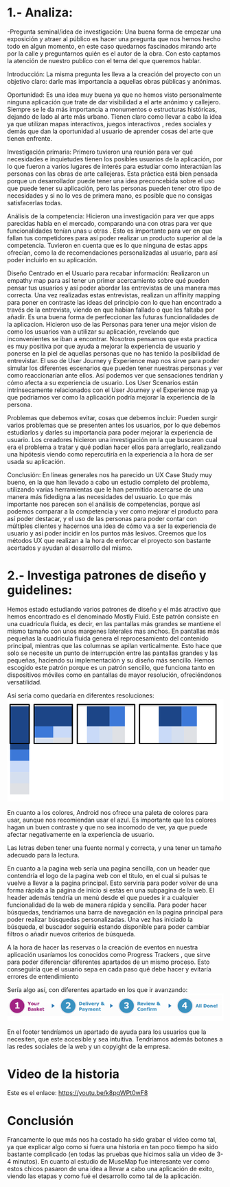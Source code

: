 # 1.- Analiza:

-Pregunta  seminal/idea  de  investigación: Una buena forma de empezar una exposición y atraer al público es hacer una pregunta que nos hemos hecho todo en algun momento, en este caso quedarnos fascinados mirando arte por la calle y preguntarnos quién es el autor de la obra. Con esto captamos la atención de nuestro publico con el tema del que queremos hablar.

Introducción: La misma pregunta les lleva a la creación del proyecto con un objetivo claro: darle mas importancia a aquellas obras públicas y anónimas.

Oportunidad: Es una idea muy buena ya que no hemos visto personalmente ninguna aplicación que trate de dar visibilidad a el arte anónimo y callejero. Siempre se le da más importancia a monumentos o estructuras históricas, dejando de lado al arte más urbano. Tienen claro como llevar a cabo la idea ya que utilizan mapas interactivos, juegos interactivos , redes sociales y demás que dan la oportunidad al usuario de aprender cosas del arte que tienen enfrente.

Investigación primaria: Primero tuvieron una reunión para ver qué necesidades e inquietudes tienen los posibles usuarios de la aplicación, por lo que fueron a varios lugares de interés para estudiar como interactúan las personas con las obras de arte callejeras. Esta práctica está bien pensada porque un desarrollador puede tener una idea preconcebida sobre el uso que puede tener su aplicación, pero las personas
 pueden tener otro tipo de necesidades y si no lo ves de primera mano, es posible que no consigas satisfacerlas todas.

Análisis de la competencia: Hicieron una investigación para ver que apps parecidas había en el mercado, comparando una con otras para ver que funcionalidades tenían unas u otras . Esto es importante para ver en que fallan tus competidores para así poder realizar un producto superior al de la competencia. Tuvieron en cuenta que es lo que ninguna de estas apps ofrecían, como la de recomendaciones personalizadas al usuario, para así poder incluirlo en su aplicación.

Diseño Centrado en el Usuario para recabar información: Realizaron un empathy map para así tener un primer acercamiento sobre qué pueden pensar tus usuarios y así poder abordar las entrevistas de una manera mas correcta.
Una vez realizadas estas entrevistas, realizan un affinity mapping para poner en contraste las ideas del principio con lo que han encontrado a través de la entrevista, viendo en que habian fallado o que les faltaba por añadir.
Es una buena forma de perfeccionar las futuras funcionalidades de la aplicacion.
Hicieron uso de las Personas para tener una mejor vision de como los usuarios van a utilizar su aplicación, revelando que inconvenientes se iban a encontrar. Nosotros pensamos que esta practica es muy positiva por que ayuda a mejorar la experiencia de usuario y ponerse en la piel de aquellas personas que no has tenido la posibilidad de entrevistar.
El uso de User Journey y Experience map nos sirve para poder simular los diferentes escenarios que pueden tener nuestras personas y ver como reaccionarían ante ellos. Así podemos ver que sensaciones tendrían y cómo afecta a su experiencia de usuario.
Los User Scenarios están intrínsecamente relacionados con el User Journey y el Experience map ya que podríamos ver como la aplicación podría mejorar la experiencia de la persona.

Problemas que debemos evitar, cosas que debemos incluir: Pueden surgir varios problemas que se presenten antes los usuarios, por lo que debemos estudiarlos y darles su importancia para poder mejorar la experiencia de usuario.
Los creadores hicieron una investigación en la que buscaron cual era el problema a tratar y qué podían hacer ellos para arreglarlo, realizando una hipótesis viendo como repercutiría en la experiencia a la hora de ser usada su aplicación.

Conclusión: En lineas generales nos ha parecido un UX Case Study muy bueno, en la que han llevado a cabo un estudio completo del problema, utilizando varias herramientas que le han permitido acercarse de una manera más fidedigna a las necesidades del usuario. Lo que más importante nos parecen son el análisis de competencias, porque así podemos comparar a la competencia y ver como mejorar el producto para así poder destacar, y el uso de las personas para poder contar con múltiples clientes y hacernos una idea de cómo va a ser la experiencia de usuario y así poder incidir en los puntos más lesivos.  Creemos que los métodos UX que realizan a la hora de enforcar el proyecto son bastante acertados y ayudan al desarrollo del mismo.

# 2.- Investiga patrones de diseño y guidelines:

Hemos estado estudiando varios patrones de diseño y el más atractivo que hemos encontrado es el denominado Mostly Fluid. Este patrón consiste en una cuadricula fluida, es decir, en las pantallas más grandes se mantiene el mismo tamaño con unos margenes laterales mas anchos.
En pantallas más pequeñas la cuadricula fluida genera el reprocesamiento del contenido principal, mientras que las columnas se apilan verticalmente. Esto hace que solo se necesite un punto de interrupción entre las pantallas grandes y las pequeñas, haciendo su implementación y su diseño más sencillo.
Hemos escogido este patrón porque es un patrón sencillo, que funciona tanto en dispositivos móviles como en pantallas de mayor resolución, ofreciéndonos versatilidad.

Así sería como quedaría en diferentes resoluciones:
![Método UX](../img/mostlyfluid.png)

En cuanto a los colores, Android nos ofrece una paleta de colores para usar, aunque nos recomiendan usar el azul. Es importante que los colores hagan un buen contraste y que no sea incomodo de ver, ya que puede afectar negativamente en la experiencia de usuario.

Las letras deben tener una fuente normal y correcta, y una tener un tamaño adecuado para la lectura.

En cuanto a la pagina web sería una pagina sencilla, con un header que contendría el logo de la pagina web con el titulo, en el cual si pulsas te vuelve a llevar a la pagina principal. Esto serviría para poder volver de una forma rápida a la página de inicio si estás en una subpagina de la web.
El header además tendría un menú desde el que puedes ir a cualquier funcionalidad de la web de manera rápida y sencilla. Para poder hacer búsquedas, tendríamos una barra de navegación en la pagina principal para poder realizar búsquedas personalizadas. Una vez has iniciado la búsqueda, el buscador seguiría estando disponible para poder cambiar filtros o añadir nuevos criterios de búsqueda.  

A la hora de hacer las reservas o la creación de eventos en nuestra aplicación usaríamos los conocidos como Progress Trackers , que sirve para poder diferenciar diferentes apartados de un mismo proceso. Esto conseguiría que el usuario sepa en cada paso qué debe hacer y evitaría errores de entendimiento

Sería algo así, con diferentes apartado en los que ir avanzando:
![Método UX](../img/tracker.png)

En el footer tendríamos un apartado de ayuda para los usuarios que la necesiten, que este accesible y sea intuitiva. Tendríamos además botones a las redes sociales de la web y un copyight de la empresa.


# Video de la historia

Este es el enlace: https://youtu.be/k8pgWPt0wF8

# Conclusión

Francamente lo que más nos ha costado ha sido grabar el video como tal, ya que explicar algo como si fuera una historia en tan poco tiempo ha sido bastante complicado (en todas las pruebas que hicimos salía un video de 3-4 minutos). En cuanto al estudio de MuseMap fue interesante ver como estos chicos pasaron de una idea a llevar a cabo una aplicación de exito, viendo las etapas y como fué el desarrollo como tal de la aplicación.
